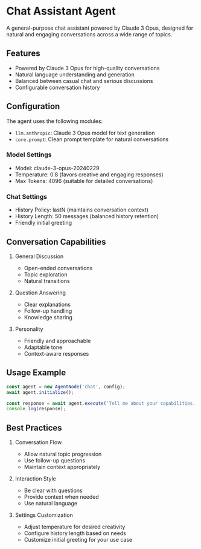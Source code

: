 # Chat Assistant Agent

A general-purpose chat assistant powered by Claude 3 Opus, designed for natural and engaging conversations across a wide range of topics.

## Features

- Powered by Claude 3 Opus for high-quality conversations
- Natural language understanding and generation
- Balanced between casual chat and serious discussions
- Configurable conversation history

## Configuration

The agent uses the following modules:
- `llm.anthropic`: Claude 3 Opus model for text generation
- `core.prompt`: Clean prompt template for natural conversations

### Model Settings
- Model: claude-3-opus-20240229
- Temperature: 0.8 (favors creative and engaging responses)
- Max Tokens: 4096 (suitable for detailed conversations)

### Chat Settings
- History Policy: lastN (maintains conversation context)
- History Length: 50 messages (balanced history retention)
- Friendly initial greeting

## Conversation Capabilities

1. General Discussion
   - Open-ended conversations
   - Topic exploration
   - Natural transitions

2. Question Answering
   - Clear explanations
   - Follow-up handling
   - Knowledge sharing

3. Personality
   - Friendly and approachable
   - Adaptable tone
   - Context-aware responses

## Usage Example

```typescript
const agent = new AgentNode('chat', config);
await agent.initialize();

const response = await agent.execute('Tell me about your capabilities.');
console.log(response);
```

## Best Practices

1. Conversation Flow
   - Allow natural topic progression
   - Use follow-up questions
   - Maintain context appropriately

2. Interaction Style
   - Be clear with questions
   - Provide context when needed
   - Use natural language

3. Settings Customization
   - Adjust temperature for desired creativity
   - Configure history length based on needs
   - Customize initial greeting for your use case 
 